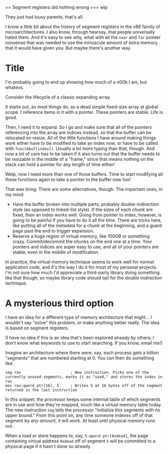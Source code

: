 == Segment registers did nothing wrong
=== wip

They just had lousy parents, that's all.

I know a little bit about the history of segment registers in the x86 family of microarchitectures. I also know, through hearsay, that people universally hated them. And it's easy to see why, what with all the `near` and `far` pointer nonsense that was needed to use the minuscule amount of extra memory that it would have given you. But maybe there's another way.

# Title

I'm probably going to end up showing how much of a n00b I am, but whatevs.

Consider the lifecycle of a classic expanding array.

It starts out, as most things do, as a dead simple fixed-size array at global scope. I reference items in it with a pointer. These pointers are stable. Life is good.

Then, I need it to expand. So I go and make sure that all of the pointers referencing into the array are indices instead, so that the buffer can be relocated on resize. All of the little functions I have around making things work either have to be modified to take an index now, or have to be called with `func(&buf[index])`. Usually a lot more typing than that, though. And now a lot of care has to be taken if it also turns out that the buffer needs to be resizable in the middle of a "frame," since that means nothing on the stack can hold a pointer for any length of time either!

Welp, now I need more than one of those buffers. Time to start modifying all those functions again to take a pointer to the buffer now too!

That was tiring. There are some alternatives, though. The important ones, in my mind:

- Have the buffer broken into multiple parts, probably double-indirection style (as opposed to linked-list style). If the sizes of each chunk are fixed, then an index works well. Going from pointer to index, however, is going to be painful if you have to do it all the time. There are tricks here, like putting all of the metadata for a chunk at the beginning, and a guard page past the end to trigger expansion.
- Reserve a huge region of virtual memory, like 100GB or something crazy. Commit/decommit the chunks on the end one at a time. Your pointers and indices are super easy to use, and all of your pointers are stable, even in the middle of modification.

In practice, the virtual memory technique seems to work well for normal application code, and it's the way I do it for most of my personal projects. I'm not sure how much I'd appreciate a third-party library doing something like that though, so maybe library code should opt for the double indirection technique.

# A mysterious third option

I have an idea for a different type of memory architecture that might... I wouldn't say "solve" this problem, or make anything better really. The idea is based on segment registers.

(I have no idea if this is an idea that's been explored already by others; I don't know what keywords to use to start searching. If you know, email me!)

Imagine an architecture where there were, say, each process gets a billion "segments" that are numbered starting at 0. You can then do something like:

```
seg rax                      ; New instruction. Picks one of the currently unused segments, marks it as "used," and stores the index in rax
mov rax:qword ptr[16], 5     ; Writes 5 at 16 bytes off of the segment returned in the last instruction
```

In this snippet, the processor keeps some internal table of which segments are in use and how they're mapped, much like a virtual memory table today. The new instruction `seg` tells the processor "initialize this segments with no upper bound." From this point on, any time someone indexes off of that segment by *any amount*, it will work. At least until physical memory runs out.

When a load or store happens to, say, `5:qword ptr[0xdead]`, the page containing virtual address `0xdead` off of segment `5` will be committed to a physical page if it hasn't done so already.

